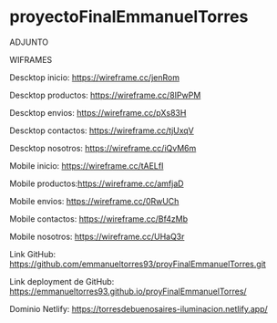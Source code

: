 # proyectoFinalEmmanuelTorres
ADJUNTO

WIFRAMES

Descktop inicio: https://wireframe.cc/jenRom

Descktop productos: https://wireframe.cc/8IPwPM

Descktop envios: https://wireframe.cc/pXs83H

Descktop contactos: https://wireframe.cc/tjUxqV

Descktop nosotros: https://wireframe.cc/iQvM6m

Mobile inicio: https://wireframe.cc/tAELfI

Mobile productos:https://wireframe.cc/amfjaD

Mobile envios: https://wireframe.cc/0RwUCh

Mobile contactos: https://wireframe.cc/Bf4zMb

Mobile nosotros: https://wireframe.cc/UHaQ3r

Link GitHub: https://github.com/emmanueltorres93/proyFinalEmmanuelTorres.git

Link deployment de GitHub: https://emmanueltorres93.github.io/proyFinalEmmanuelTorres/

Dominio Netlify: https://torresdebuenosaires-iluminacion.netlify.app/
